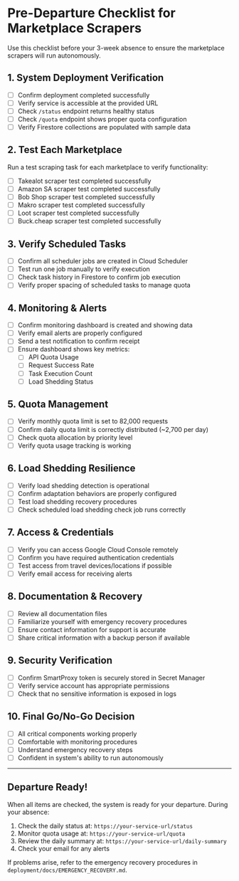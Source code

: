 # Pre-Departure Checklist for Marketplace Scrapers

Use this checklist before your 3-week absence to ensure the marketplace scrapers will run autonomously.

## 1. System Deployment Verification

- [ ] Confirm deployment completed successfully
- [ ] Verify service is accessible at the provided URL
- [ ] Check `/status` endpoint returns healthy status
- [ ] Check `/quota` endpoint shows proper quota configuration
- [ ] Verify Firestore collections are populated with sample data

## 2. Test Each Marketplace

Run a test scraping task for each marketplace to verify functionality:

- [ ] Takealot scraper test completed successfully
- [ ] Amazon SA scraper test completed successfully
- [ ] Bob Shop scraper test completed successfully
- [ ] Makro scraper test completed successfully
- [ ] Loot scraper test completed successfully
- [ ] Buck.cheap scraper test completed successfully

## 3. Verify Scheduled Tasks

- [ ] Confirm all scheduler jobs are created in Cloud Scheduler
- [ ] Test run one job manually to verify execution
- [ ] Check task history in Firestore to confirm job execution
- [ ] Verify proper spacing of scheduled tasks to manage quota

## 4. Monitoring & Alerts

- [ ] Confirm monitoring dashboard is created and showing data
- [ ] Verify email alerts are properly configured
- [ ] Send a test notification to confirm receipt
- [ ] Ensure dashboard shows key metrics:
  - [ ] API Quota Usage
  - [ ] Request Success Rate
  - [ ] Task Execution Count
  - [ ] Load Shedding Status

## 5. Quota Management

- [ ] Verify monthly quota limit is set to 82,000 requests
- [ ] Confirm daily quota limit is correctly distributed (~2,700 per day)
- [ ] Check quota allocation by priority level
- [ ] Verify quota usage tracking is working

## 6. Load Shedding Resilience

- [ ] Verify load shedding detection is operational
- [ ] Confirm adaptation behaviors are properly configured
- [ ] Test load shedding recovery procedures
- [ ] Check scheduled load shedding check job runs correctly

## 7. Access & Credentials

- [ ] Verify you can access Google Cloud Console remotely
- [ ] Confirm you have required authentication credentials
- [ ] Test access from travel devices/locations if possible
- [ ] Verify email access for receiving alerts

## 8. Documentation & Recovery

- [ ] Review all documentation files
- [ ] Familiarize yourself with emergency recovery procedures
- [ ] Ensure contact information for support is accurate
- [ ] Share critical information with a backup person if available

## 9. Security Verification

- [ ] Confirm SmartProxy token is securely stored in Secret Manager
- [ ] Verify service account has appropriate permissions
- [ ] Check that no sensitive information is exposed in logs

## 10. Final Go/No-Go Decision

- [ ] All critical components working properly
- [ ] Comfortable with monitoring procedures
- [ ] Understand emergency recovery steps
- [ ] Confident in system's ability to run autonomously

---

## Departure Ready!

When all items are checked, the system is ready for your departure. During your absence:

1. Check the daily status at: `https://your-service-url/status`
2. Monitor quota usage at: `https://your-service-url/quota`
3. Review the daily summary at: `https://your-service-url/daily-summary`
4. Check your email for any alerts

If problems arise, refer to the emergency recovery procedures in `deployment/docs/EMERGENCY_RECOVERY.md`.
